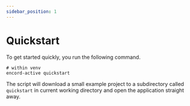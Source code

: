 ```yaml
---
sidebar_position: 1
---
```


# Quickstart

To get started quickly, you run the following command.

```shell
# within venv
encord-active quickstart
```

The script will download a small example project to a subdirectory called `quickstart` in current working directory and open the application straight away.
